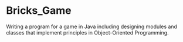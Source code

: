 # Bricks_Game
Writing a program for a game in Java including designing modules and classes that implement principles in Object-Oriented Programming. 

